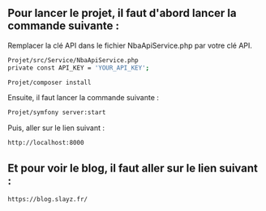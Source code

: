## Pour lancer le projet, il faut d'abord lancer la commande suivante :

Remplacer la clé API dans le fichier NbaApiService.php par votre clé API.

```bash
Projet/src/Service/NbaApiService.php 
private const API_KEY = 'YOUR_API_KEY';
```

```bash
Projet/composer install
```

Ensuite, il faut lancer la commande suivante :

```bash
Projet/symfony server:start
```
Puis, aller sur le lien suivant :

```bash
http://localhost:8000
```

## Et pour voir le blog, il faut aller sur le lien suivant :

```bash
https://blog.slayz.fr/
```